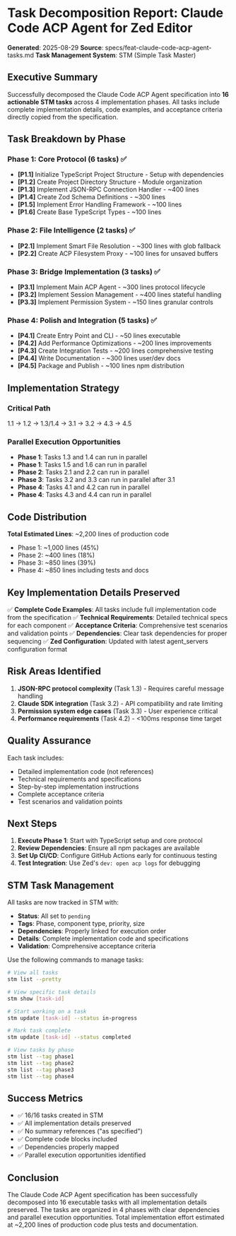 # Task Decomposition Report: Claude Code ACP Agent for Zed Editor

**Generated**: 2025-08-29
**Source**: specs/feat-claude-code-acp-agent-tasks.md
**Task Management System**: STM (Simple Task Master)

## Executive Summary

Successfully decomposed the Claude Code ACP Agent specification into **16 actionable STM tasks** across 4 implementation phases. All tasks include complete implementation details, code examples, and acceptance criteria directly copied from the specification.

## Task Breakdown by Phase

### Phase 1: Core Protocol (6 tasks) ✅
- **[P1.1]** Initialize TypeScript Project Structure - Setup with dependencies
- **[P1.2]** Create Project Directory Structure - Module organization
- **[P1.3]** Implement JSON-RPC Connection Handler - ~400 lines
- **[P1.4]** Create Zod Schema Definitions - ~300 lines
- **[P1.5]** Implement Error Handling Framework - ~100 lines
- **[P1.6]** Create Base TypeScript Types - ~100 lines

### Phase 2: File Intelligence (2 tasks) ✅
- **[P2.1]** Implement Smart File Resolution - ~300 lines with glob fallback
- **[P2.2]** Create ACP Filesystem Proxy - ~100 lines for unsaved buffers

### Phase 3: Bridge Implementation (3 tasks) ✅
- **[P3.1]** Implement Main ACP Agent - ~300 lines protocol lifecycle
- **[P3.2]** Implement Session Management - ~400 lines stateful handling
- **[P3.3]** Implement Permission System - ~150 lines granular controls

### Phase 4: Polish and Integration (5 tasks) ✅
- **[P4.1]** Create Entry Point and CLI - ~50 lines executable
- **[P4.2]** Add Performance Optimizations - ~200 lines improvements
- **[P4.3]** Create Integration Tests - ~200 lines comprehensive testing
- **[P4.4]** Write Documentation - ~300 lines user/dev docs
- **[P4.5]** Package and Publish - ~100 lines npm distribution

## Implementation Strategy

### Critical Path
1.1 → 1.2 → 1.3/1.4 → 3.1 → 3.2 → 4.3 → 4.5

### Parallel Execution Opportunities
- **Phase 1**: Tasks 1.3 and 1.4 can run in parallel
- **Phase 1**: Tasks 1.5 and 1.6 can run in parallel
- **Phase 2**: Tasks 2.1 and 2.2 can run in parallel
- **Phase 3**: Tasks 3.2 and 3.3 can run in parallel after 3.1
- **Phase 4**: Tasks 4.1 and 4.2 can run in parallel
- **Phase 4**: Tasks 4.3 and 4.4 can run in parallel

## Code Distribution

**Total Estimated Lines**: ~2,200 lines of production code

- Phase 1: ~1,000 lines (45%)
- Phase 2: ~400 lines (18%)
- Phase 3: ~850 lines (39%)
- Phase 4: ~850 lines including tests and docs

## Key Implementation Details Preserved

✅ **Complete Code Examples**: All tasks include full implementation code from the specification
✅ **Technical Requirements**: Detailed technical specs for each component
✅ **Acceptance Criteria**: Comprehensive test scenarios and validation points
✅ **Dependencies**: Clear task dependencies for proper sequencing
✅ **Zed Configuration**: Updated with latest agent_servers configuration format

## Risk Areas Identified

1. **JSON-RPC protocol complexity** (Task 1.3) - Requires careful message handling
2. **Claude SDK integration** (Task 3.2) - API compatibility and rate limiting
3. **Permission system edge cases** (Task 3.3) - User experience critical
4. **Performance requirements** (Task 4.2) - <100ms response time target

## Quality Assurance

Each task includes:
- Detailed implementation code (not references)
- Technical requirements and specifications
- Step-by-step implementation instructions
- Complete acceptance criteria
- Test scenarios and validation points

## Next Steps

1. **Execute Phase 1**: Start with TypeScript setup and core protocol
2. **Review Dependencies**: Ensure all npm packages are available
3. **Set Up CI/CD**: Configure GitHub Actions early for continuous testing
4. **Test Integration**: Use Zed's `dev: open acp logs` for debugging

## STM Task Management

All tasks are now tracked in STM with:
- **Status**: All set to `pending`
- **Tags**: Phase, component type, priority, size
- **Dependencies**: Properly linked for execution order
- **Details**: Complete implementation code and specifications
- **Validation**: Comprehensive acceptance criteria

Use the following commands to manage tasks:
```bash
# View all tasks
stm list --pretty

# View specific task details
stm show [task-id]

# Start working on a task
stm update [task-id] --status in-progress

# Mark task complete
stm update [task-id] --status completed

# View tasks by phase
stm list --tag phase1
stm list --tag phase2
stm list --tag phase3
stm list --tag phase4
```

## Success Metrics

- ✅ 16/16 tasks created in STM
- ✅ All implementation details preserved
- ✅ No summary references ("as specified")
- ✅ Complete code blocks included
- ✅ Dependencies properly mapped
- ✅ Parallel execution opportunities identified

## Conclusion

The Claude Code ACP Agent specification has been successfully decomposed into 16 executable tasks with all implementation details preserved. The tasks are organized in 4 phases with clear dependencies and parallel execution opportunities. Total implementation effort estimated at ~2,200 lines of production code plus tests and documentation.